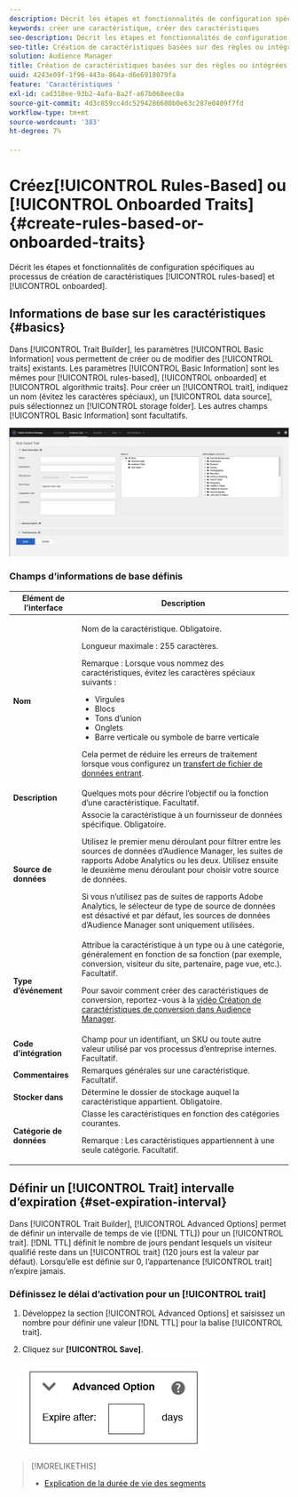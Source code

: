 ```yaml
---
description: Décrit les étapes et fonctionnalités de configuration spécifiques au processus de création de caractéristiques intégré et basé sur des règles.
keywords: créer une caractéristique, créer des caractéristiques
seo-description: Décrit les étapes et fonctionnalités de configuration spécifiques au processus de création de caractéristiques intégré et basé sur des règles.
seo-title: Création de caractéristiques basées sur des règles ou intégrées
solution: Audience Manager
title: Création de caractéristiques basées sur des règles ou intégrées
uuid: 4243e09f-1f96-443a-864a-d6e6918079fa
feature: 'Caractéristiques '
exl-id: cad318ee-93b2-4afa-8a2f-a67b068eec0a
source-git-commit: 4d3c859cc4dc5294286680b0e63c287e0409f7fd
workflow-type: tm+mt
source-wordcount: '383'
ht-degree: 7%

---
```


# Créez[!UICONTROL Rules-Based] ou [!UICONTROL Onboarded Traits] {#create-rules-based-or-onboarded-traits}

Décrit les étapes et fonctionnalités de configuration spécifiques au processus de création de caractéristiques [!UICONTROL rules-based] et [!UICONTROL onboarded].

<!-- c_tb_rules_traits.xml -->

## Informations de base sur les caractéristiques {#basics}

Dans [!UICONTROL Trait Builder], les paramètres [!UICONTROL Basic Information] vous permettent de créer ou de modifier des [!UICONTROL traits] existants. Les paramètres [!UICONTROL Basic Information] sont les mêmes pour [!UICONTROL rules-based], [!UICONTROL onboarded] et [!UICONTROL algorithmic traits]. Pour créer un [!UICONTROL trait], indiquez un nom (évitez les caractères spéciaux), un [!UICONTROL data source], puis sélectionnez un [!UICONTROL storage folder]. Les autres champs [!UICONTROL Basic Information] sont facultatifs.

<!-- c_tb_basics.xml -->

![create-trait](assets/create-trait.png)

### Champs d’informations de base définis

<table id="table_42AEC7A5B22346C5BB996D2D36C56229"> 
 <thead> 
  <tr> 
   <th colname="col1" class="entry"> Elément de l’interface </th> 
   <th colname="col2" class="entry"> Description </th> 
  </tr> 
 </thead>
 <tbody> 
  <tr> 
   <td colname="col1"> <b><span class="uicontrol"> Nom</span></b> </td> 
   <td colname="col2"> <p>Nom de la caractéristique. Obligatoire. </p> <p>Longueur maximale : 255 caractères. </p> <p> <p>Remarque : Lorsque vous nommez des caractéristiques, évitez les caractères spéciaux suivants : 
      <ul id="ul_AB38A333F21A4AA9B5656CBA69BA65E3"> 
       <li id="li_0E5033B540BC41E799075845388E85A7">Virgules </li> 
       <li id="li_B1A6C3E3FB98473A91E4675EE09460F0">Blocs </li> 
       <li id="li_579302FE34B64FE0AE3C751012839229">Tons d’union </li> 
       <li id="li_44890F738CC64E449CC2545D701ECBC7">Onglets </li> 
       <li id="li_C203837501A94342923C99A7DAD1ED61">Barre verticale ou symbole de barre verticale </li> 
      </ul> </p> </p> <p>Cela permet de réduire les erreurs de traitement lorsque vous configurez un <a href="../../integration/sending-audience-data/batch-data-transfer-explained/inbound-file-contents.md"> transfert de fichier de données entrant</a>. </p> </td> 
  </tr> 
  <tr> 
   <td colname="col1"> <b><span class="uicontrol"> Description</span></b> </td> 
   <td colname="col2"> Quelques mots pour décrire l’objectif ou la fonction d’une caractéristique. Facultatif. </td> 
  </tr> 
  <tr> 
   <td colname="col1"> <b><span class="uicontrol"> Source de données</span></b> </td> 
   <td colname="col2"> Associe la caractéristique à un fournisseur de données spécifique. Obligatoire. <p>Utilisez le premier menu déroulant pour filtrer entre les sources de données d’Audience Manager, les suites de rapports Adobe Analytics ou les deux. Utilisez ensuite le deuxième menu déroulant pour choisir votre source de données.</p><p> Si vous n’utilisez pas de suites de rapports Adobe Analytics, le sélecteur de type de source de données est désactivé et par défaut, les sources de données d’Audience Manager sont uniquement utilisées.</p>  </td> 
  </tr>
   <tr> 
   <td colname="col1"> <b><span class="uicontrol"> Type d’événement</span></b> </td> 
   <td colname="col2"> Attribue la caractéristique à un type ou à une catégorie, généralement en fonction de sa fonction (par exemple, conversion, visiteur du site, partenaire, page vue, etc.). Facultatif. <p> Pour savoir comment créer des caractéristiques de conversion, reportez-vous à la <a href="https://docs.adobe.com/content/help/en/audience-manager-learn/tutorials/build-and-manage-audiences/traits-and-segments/creating-conversion-traits.html">vidéo Création de caractéristiques de conversion dans Audience Manager</a>. </p></td> 
  </tr> 
  <tr> 
   <td colname="col1"> <b><span class="uicontrol"> Code d’intégration</span></b> </td> 
   <td colname="col2"> Champ pour un identifiant, un SKU ou toute autre valeur utilisé par vos processus d’entreprise internes. Facultatif. </td> 
  </tr> 
  <tr> 
   <td colname="col1"> <b><span class="uicontrol"> Commentaires</span></b> </td> 
   <td colname="col2"> Remarques générales sur une caractéristique. Facultatif. </td> 
  </tr> 
  <tr> 
   <td colname="col1"> <b><span class="uicontrol"> Stocker dans</span></b> </td> 
   <td colname="col2"> Détermine le dossier de stockage auquel la caractéristique appartient. Obligatoire. </td> 
  </tr> 
  <tr> 
   <td colname="col1"> <b><span class="uicontrol"> Catégorie de données</span></b> </td> 
   <td colname="col2"> Classe les caractéristiques en fonction des catégories courantes. <p>Remarque :  Les caractéristiques appartiennent à une seule catégorie. Facultatif. </p> </td> 
  </tr> 
 </tbody> 
</table>

## Définir un [!UICONTROL Trait] intervalle d’expiration {#set-expiration-interval}

Dans [!UICONTROL Trait Builder], [!UICONTROL Advanced Options] permet de définir un intervalle de temps de vie ([!DNL TTL]) pour un [!UICONTROL trait]. [!DNL TTL] définit le nombre de jours pendant lesquels un visiteur qualifié reste dans un  [!UICONTROL trait] (120 jours est la valeur par défaut). Lorsqu’elle est définie sur 0, l’appartenance [!UICONTROL trait] n’expire jamais.

<!-- t_tb_ttl.xml -->

### Définissez le délai d’activation pour un [!UICONTROL trait]

1. Développez la section [!UICONTROL Advanced Options] et saisissez un nombre pour définir une valeur [!DNL TTL] pour la balise [!UICONTROL trait].
1. Cliquez sur **[!UICONTROL Save]**.

   ![](assets/TTL.png)

>[!MORELIKETHIS]
>
>* [Explication de la durée de vie des segments](../../features/traits/segment-ttl-explained.md)

